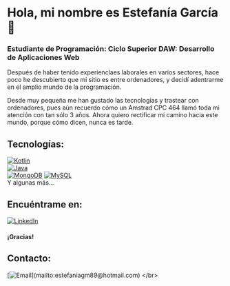 # Hola, mi nombre es Estefanía García 👋
### Estudiante de Programación: Ciclo Superior DAW: Desarrollo de Aplicaciones Web


Después de haber tenido experienclaes laborales en varios sectores, hace poco he descubierto que mi sitio es entre ordenadores, y decidí adentrarme en el amplio mundo de la programación.

Desde muy pequeña me han gustado las tecnologías y trastear con ordenadores, pues aún recuerdo cómo un Amstrad CPC 464 llamó toda mi atención con tan sólo 3 años.
Ahora quiero rectificar mi camino hacia este mundo, porque cómo dicen, nunca es tarde.

## Tecnologías:
[![Kotlin](https://img.shields.io/badge/Kotlin-0095D5?style=for-the-badge&logo=kotlin&logoColor=white&labelColor=101010)]()
</br>
[![Java](https://img.shields.io/badge/Java-007396?style=for-the-badge&logo=java&logoColor=white&labelColor=101010)]()
</br>
[![MongoDB](https://img.shields.io/badge/MongoDB-47A248?style=for-the-badge&logo=mongodb&logoColor=white&labelColor=101010)]()
[![MySQL](https://img.shields.io/badge/MySQL-4479A1?style=for-the-badge&logo=mysql&logoColor=white&labelColor=101010)]()
</br>
Y algunas más...

## Encuéntrame en:

[![LinkedIn](https://img.shields.io/badge/LinkedIn-Estefania-Garcia-0077B5?style=for-the-badge&logo=linkedin&logoColor=white&labelColor=101010)](https://www.linkedin.com/in/estefaniagm89/)

#### ¡Gracias!




## Contacto:

[![Email](https://img.shields.io/badge/email-email_personal_(respuesta_lenta)-D14836?style=for-the-badge&logo=gmail&logoColor=white&labelColor=101010)](mailto:estefaniagm89@hotmail.com)
</br>
